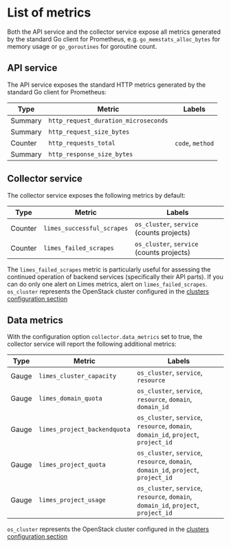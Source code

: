 # List of metrics

Both the API service and the collector service expose all metrics generated by the standard Go client for Prometheus,
e.g. `go_memstats_alloc_bytes` for memory usage or `go_goroutines` for goroutine count.

## API service

The API service exposes the standard HTTP metrics generated by the standard Go client for Prometheus:

| Type | Metric | Labels |
| --- | --- | --- |
| Summary | `http_request_duration_microseconds` ||
| Summary | `http_request_size_bytes` ||
| Counter | `http_requests_total` | `code`, `method` |
| Summary | `http_response_size_bytes` ||

## Collector service

The collector service exposes the following metrics by default:

| Type | Metric | Labels |
| --- | --- | --- |
| Counter | `limes_successful_scrapes` | `os_cluster`, `service` (counts projects) |
| Counter | `limes_failed_scrapes` | `os_cluster`, `service` (counts projects) |

The `limes_failed_scrapes` metric is particularly useful for assessing the continued operation of backend services
(specifically their API parts). If you can do only one alert on Limes metrics, alert on `limes_failed_scrapes`.
`os_cluster` represents the OpenStack cluster configured in the [clusters configuration section](config.md#section-clusters)

## Data metrics

With the configuration option `collector.data_metrics` set to true, the collector service will report the following
additional metrics:

| Type | Metric | Labels |
| --- | --- | --- |
| Gauge | `limes_cluster_capacity` | `os_cluster`, `service`, `resource` |
| Gauge | `limes_domain_quota` | `os_cluster`, `service`, `resource`, `domain`, `domain_id` |
| Gauge | `limes_project_backendquota` | `os_cluster`, `service`, `resource`, `domain`, `domain_id`, `project`, `project_id` |
| Gauge | `limes_project_quota` | `os_cluster`, `service`, `resource`, `domain`, `domain_id`, `project`, `project_id` |
| Gauge | `limes_project_usage` | `os_cluster`, `service`, `resource`, `domain`, `domain_id`, `project`, `project_id` |

`os_cluster` represents the OpenStack cluster configured in the [clusters configuration section](config.md#section-clusters)
